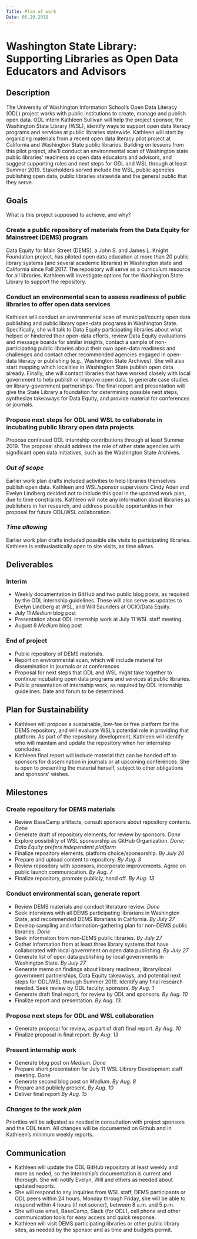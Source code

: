 ```yaml
---
Title: Plan of work
Date: 06.29.2018
---
```


# Washington State Library: Supporting Libraries as Open Data Educators and Advisors

## Description
The University of Washington Information School’s Open Data Literacy (ODL) project works with public institutions to create, manage and publish open data. ODL intern Kathleen Sullivan will help the project sponsor, the Washington State Library (WSL), identify ways to support open data literacy programs and services at public libraries statewide. Kathleen will start by organizing materials from a recent open data literacy pilot project at California and Washington State public libraries. Building on lessons from this pilot project, she’ll conduct an environmental scan of Washington state public libraries’ readiness as open data educators and advisors, and suggest supporting roles and next steps for ODL and WSL through at least Summer 2019. Stakeholders served include the WSL, public agencies publishing open data, public libraries statewide and the general public that they serve.

## Goals     
What is this project supposed to achieve, and why?

### Create a public repository of materials from the Data Equity for Mainstreet (DEMS) program
Data Equity for Main Street (DEMS), a John S. and James L. Knight Foundation project, has piloted open data education at more than 20 public library systems (and several academic libraries) in Washington state and California since Fall 2017. The repository will serve as a curriculum resource for all libraries. Kathleen will investigate options for the Washington State Library to support the repository.

### Conduct an environmental scan to assess readiness of public libraries to offer open data services
Kathleen will conduct an environmental scan of municipal/county open data publishing and public library open-data programs in Washington State. Specifically, she will talk to Data Equity participating libraries about what helped or hindered their open-data efforts, review Data Equity evaluations and message boards for similar insights, contact a sample of non-participating public libraries about their own open-data readiness and challenges and contact other recommended agencies engaged in open-data literacy or publishing (e.g., Washington State Archives). She will also start mapping which localities in Washington State publish open data already. Finally, she will contact libraries that have worked closely with local government to help publish or improve open data, to generate case studies on library-government partnerships. The final report and presentation will give the State Library a foundation for determining possible next steps, synthesize takeaways for Data Equity, and provide material for conferences or journals.

### Propose next steps for ODL and WSL to collaborate in incubating public library open data projects
Propose continued ODL internship contributions through at least Summer 2019. The proposal should address the role of other state agencies with significant open data initiatives, such as the Washington State Archives. 

### *Out of scope*
Earlier work plan drafts included activities to help libraries themselves publish open data. Kathleen and WSL/sponsor supervisors Cindy Aden and Evelyn Lindberg decided not to include this goal in the updated work plan, due to time constraints. Kathleen will note any information about libraries as publishers in her research, and address possible opportunities in her proposal for future ODL/WSL collaboration.  

### *Time allowing*
Earlier work plan drafts included possible site visits to participating libraries. Kathleen is enthusiastically open to site visits, as time allows. 


## Deliverables

### Interim     
- Weekly documentation in GitHub and two public blog posts, as required by the ODL internship guidelines. These will also serve as updates to Evelyn Lindberg at WSL, and Will Saunders at OCIO/Data Equity.
- July 11 *Medium* blog post
- Presentation about ODL internship work at July 11 WSL staff meeting.
- August 8 *Medium* blog post

### End of project 
- Public repository of DEMS materials. 
- Report on environmental scan, which will include material for dissemination in journals or at conferences
- Proposal for next steps that ODL and WSL might take together to continue incubating open data programs and services at public libraries. 
- Public presentation of internship work, as required by ODL internship guidelines. Date and forum to be determined.


## Plan for Sustainability     
- Kathleen will propose a sustainable, low-fee or free platform for the DEMS repository, and will evaluate WSL’s potential role in providing that platform. As part of the repository development, Kathleen will identify who will maintain and update the repository when her internship concludes.
- Kathleen final report will include material that can be handed off to sponsors for dissemination in journals or at upcoming conferences. She is open to presenting the material herself, subject to other obligations and sponsors' wishes.

## Milestones

### Create repository for DEMS materials
- Review BaseCamp artifacts, consult sponsors about repository contents. *Done*
- Generate draft of repository elements, for review by sponsors. *Done*
- Explore possibility of WSL sponsorship as GitHub Organization. *Done; Data Equity prefers independent platform*
- Finalize repository elements, platform choice/sponsorship. *By July 20*
- Prepare and upload content to repository. *By Aug. 3*
- Review repository with sponsors, incorporate improvements. Agree on public launch communication. *By Aug. 7*
- Finalize repository, promote publicly, hand off. *By Aug. 13*

### Conduct environmental scan, generate report
- Review DEMS materials and conduct literature review. *Done*
- Seek interviews with all DEMS participating librarians in Washington State, and recommended DEMS librarians in California. *By July 27*
- Develop sampling and information-gathering plan for non-DEMS public libraries. *Done*
- Seek information from non-DEMS public libraries. *By July 27*
- Gather information from at least three library systems that have collaborated with local government on open data publishing. *By July 27*
- Generate list of open data publishing by local governments in Washington State. *By July 27*
- Generate memo on findings about library readiness, library/local government partnerships, Data Equity takeaways, and potential next steps for ODL/WSL through Summer 2019. Identify any final research needed. Seek review by ODL faculty, sponsors. *By Aug. 1*
- Generate draft final report, for review by ODL and sponsors. *By Aug. 10*
- Finalize report and presentation. *By Aug. 13.*

### Propose next steps for ODL and WSL collaboration 
- Generate proposal for review, as part of draft final report. *By Aug. 10*
- Finalize proposal in final report. *By Aug. 13*

### Present internship work 
- Generate blog post on *Medium*. *Done*
- Prepare short presentation for July 11 WSL Library Development staff meeting. *Done*
- Generate second blog post on *Medium*.  *By Aug. 8*
- Prepare and publicly present. *By Aug. 10*
- Deliver final report *By Aug. 15*

### *Changes to the work plan* 
Priorities will be adjusted as needed in consultation with project sponsors and the ODL team. All changes will be documented on Github and in Kathleen’s minimum weekly reports.

## Communication

- Kathleen will update the ODL GitHub repository at least weekly and more as neded, so the internship’s documentation is current and thorough. She will notify Evelyn, Will and others as needed about updated reports.
- She will respond to any inquiries from WSL staff, DEMS participants or ODL peers within 24 hours. Monday through Friday, she will be able to respond within 4 hours (if not sooner), between 8 a.m. and 5 p.m. 
- She will use email, BaseCamp, Slack (for ODL), cell phone and other communication tools for easy access and quick response.
- Kathleen will visit DEMS participating libraries or other public library sites, as needed by the sponsor and as time and budgets permit. 


